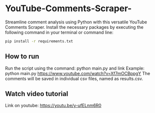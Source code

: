 # YouTube-Comments-Scraper-
Streamline comment analysis using Python with this versatile YouTube Comments Scraper.
Install the necessary packages by executing the following command in your terminal or command line:

```bash
pip install -r requirements.txt
```

## How to run

Run the script using the command: python main.py and link
Example: python main.py https://www.youtube.com/watch?v=Xf7mOCBppgY
The comments will be saved in individual csv files, named as results.csv.

## Watch video tutorial

Link on youtube: https://youtu.be/y-ufELnm6R0
